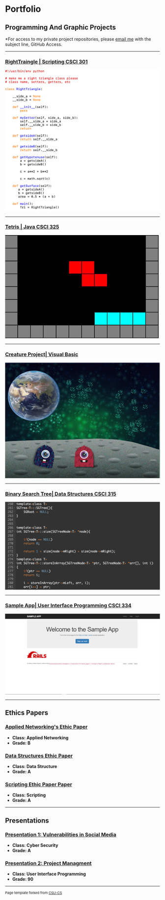 Portfolio
=========

Programming And Graphic Projects
--------------------

*For access to my private project repositories, please [email me](mailto:mmstewart@csustudent.net?subject=GitHub%20Access) with the subject line, GitHub Access.

---
### [RightTraingle | Scripting CSCI 301](./project1.md)

![Project 1 Thumbnail Name](images/launch.png)

---
### [Tetris | Java CSCI 325](./project2.md)

![Project 2 Thumbnail Name](images/Tetris_Screenshot_crop.png)

---
### [Creature Project| Visual Basic](./project3.md)

![Project 3 Thumbnail Name](images/cg.png)

---
### [Binary Search Tree| Data Structures CSCI 315](./project4.md)

![Project 4 Thumbnail Name](images/Tree.png)

---
### [Sample App| User Interface Programming CSCI 334](./project5.md)

![Project 5 Thumbnail Name](images/home_page_sampleApp.png)

---

Ethics Papers
-------------

### [Applied Networking's Ethic Paper](/pdf/Lin_Ethics_Paper.pdf)

-   **Class: Applied Networking**  
-   **Grade: B**

### [Data Structures Ethic Paper](/pdf/West_Ethics_Paper.pdf)

-   **Class: Data Structure**  
-   **Grade: A**

### [Scripting Ethic Paper Paper ](/pdf/Session_Ethic_Paper.pdf)

-   **Class: Scripting** 
-   **Grade: A**

---

Presentations
-------------

### [Presentation 1: Vulnerabilities in Social Media](/pdf/cyber_presentation.pdf)

-   **Class: Cyber Security** 
-   **Grade: A**

### [Presentation 2: Project Managment](/pdf/sample_presentation.pdf)

-   **Class: User Interface Programming** 
-   **Grade: 90**

---

<p style="font-size:11px">Page template forked from <a href="https://github.com/csu-cs/csci-portfolio">CSU-CS</a></p>
<!-- Remove above link if you don't want to attributive -->
